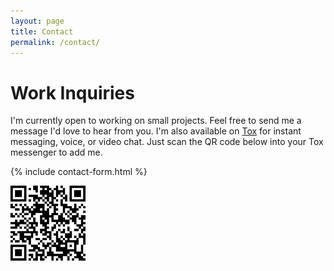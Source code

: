 ```yaml
---
layout: page
title: Contact
permalink: /contact/
---
```


# Work Inquiries

I'm currently open to working on small projects. Feel free to send me a message I'd love to hear from you. I'm also available on [Tox](https://tox.chat/) for instant messaging, voice, or video chat. Just scan the QR code below into your Tox messenger to add me.

{% include contact-form.html %}

![Tox - A New Kind of Instant Messaging](/assets/thebiglaskowski-tox.png)
